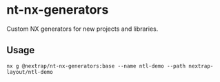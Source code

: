 # nt-nx-generators

Custom NX generators for new projects and libraries.

## Usage

`nx g @nextrap/nt-nx-generators:base --name ntl-demo --path nextrap-layout/ntl-demo`
